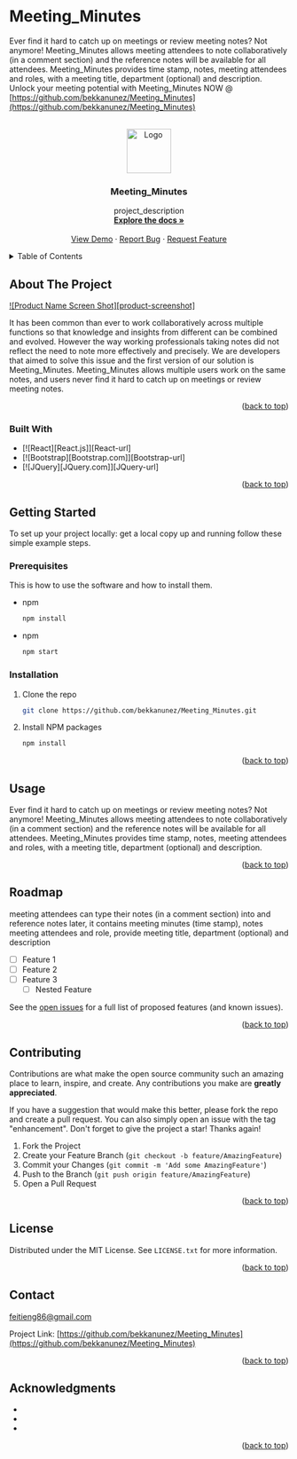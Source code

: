 # Meeting_Minutes
Ever find it hard to catch up on meetings or review meeting notes? Not anymore!
Meeting_Minutes allows meeting attendees to note collaboratively (in a comment section) and the reference notes will be available for all attendees. 
Meeting_Minutes provides time stamp, notes, meeting attendees and roles, with a meeting title, department (optional) and description. 
Unlock your meeting potential with Meeting_Minutes NOW @ [https://github.com/bekkanunez/Meeting_Minutes](https://github.com/bekkanunez/Meeting_Minutes)



<!-- PROJECT LOGO -->
<br />
<div align="center">
  <a href="https://github.com/bekkanunez/Meeting_Minutes">
    <img src="images/logo.png" alt="Logo" width="80" height="80">
  </a>

<h3 align="center">Meeting_Minutes</h3>

  <p align="center">
    project_description
    <br />
    <a href="https://github.com/bekkanunez/Meeting_Minutes"><strong>Explore the docs »</strong></a>
    <br />
    <br />
    <a href="https://github.com/bekkanunez/Meeting_Minutes">View Demo</a>
    ·
    <a href="https://github.com/bekkanunez/Meeting_Minutes/issues">Report Bug</a>
    ·
    <a href="https://github.com/bekkanunez/Meeting_Minutes/issues">Request Feature</a>
  </p>
</div>



<!-- TABLE OF CONTENTS -->
<details>
  <summary>Table of Contents</summary>
  <ol>
    <li>
      <a href="#about-the-project">About The Project</a>
      <ul>
        <li><a href="#built-with">Built With</a></li>
      </ul>
    </li>
    <li>
      <a href="#getting-started">Getting Started</a>
      <ul>
        <li><a href="#prerequisites">Prerequisites</a></li>
        <li><a href="#installation">Installation</a></li>
      </ul>
    </li>
    <li><a href="#usage">Usage</a></li>
    <li><a href="#roadmap">Roadmap</a></li>
    <li><a href="#contributing">Contributing</a></li>
    <li><a href="#license">License</a></li>
    <li><a href="#contact">Contact</a></li>
    <li><a href="#acknowledgments">Acknowledgments</a></li>
  </ol>
</details>



<!-- ABOUT THE PROJECT -->
## About The Project

[![Product Name Screen Shot][product-screenshot]](https://example.com)

It has been common than ever to work collaboratively across multiple functions so that knowledge and insights from different can be combined and evolved. 
However the way working professionals taking notes did not reflect the need to note more effectively and precisely. 
We are developers that aimed to solve this issue and the first version of our solution is Meeting_Minutes.
Meeting_Minutes allows multiple users work on the same notes, and users never find it hard to catch up on meetings or review meeting notes.

<p align="right">(<a href="#readme-top">back to top</a>)</p>



### Built With

* [![React][React.js]][React-url]
* [![Bootstrap][Bootstrap.com]][Bootstrap-url]
* [![JQuery][JQuery.com]][JQuery-url]

<p align="right">(<a href="#readme-top">back to top</a>)</p>



<!-- GETTING STARTED -->
## Getting Started

To set up your project locally: get a local copy up and running follow these simple example steps.

### Prerequisites

This is how to use the software and how to install them.

* npm
  ```sh
  npm install 
  ```

* npm
  ```sh
  npm start
  ```

### Installation


1. Clone the repo
   ```sh
   git clone https://github.com/bekkanunez/Meeting_Minutes.git
   ```
2. Install NPM packages
   ```sh
   npm install
   ```


<p align="right">(<a href="#readme-top">back to top</a>)</p>



<!-- USAGE EXAMPLES -->
## Usage

Ever find it hard to catch up on meetings or review meeting notes? Not anymore!
Meeting_Minutes allows meeting attendees to note collaboratively (in a comment section) and the reference notes will be available for all attendees. 
Meeting_Minutes provides time stamp, notes, meeting attendees and roles, with a meeting title, department (optional) and description. 



<p align="right">(<a href="#readme-top">back to top</a>)</p>



<!-- ROADMAP -->
## Roadmap

meeting attendees can type their notes (in a comment section) into and reference notes later, it contains meeting minutes (time stamp), notes meeting attendees and role, provide meeting title, department (optional) and description

- [ ] Feature 1
- [ ] Feature 2
- [ ] Feature 3
    - [ ] Nested Feature

See the [open issues](https://github.com/bekkanunez/Meeting_Minutes/issues) for a full list of proposed features (and known issues).

<p align="right">(<a href="#readme-top">back to top</a>)</p>



<!-- CONTRIBUTING -->
## Contributing

Contributions are what make the open source community such an amazing place to learn, inspire, and create. Any contributions you make are **greatly appreciated**.

If you have a suggestion that would make this better, please fork the repo and create a pull request. You can also simply open an issue with the tag "enhancement".
Don't forget to give the project a star! Thanks again!

1. Fork the Project
2. Create your Feature Branch (`git checkout -b feature/AmazingFeature`)
3. Commit your Changes (`git commit -m 'Add some AmazingFeature'`)
4. Push to the Branch (`git push origin feature/AmazingFeature`)
5. Open a Pull Request

<p align="right">(<a href="#readme-top">back to top</a>)</p>



<!-- LICENSE -->
## License

Distributed under the MIT License. See `LICENSE.txt` for more information.

<p align="right">(<a href="#readme-top">back to top</a>)</p>



<!-- CONTACT -->
## Contact

feitieng86@gmail.com


Project Link: [https://github.com/bekkanunez/Meeting_Minutes](https://github.com/bekkanunez/Meeting_Minutes)

<p align="right">(<a href="#readme-top">back to top</a>)</p>



<!-- ACKNOWLEDGMENTS -->
## Acknowledgments

* []()
* []()
* []()

<p align="right">(<a href="#readme-top">back to top</a>)</p>
